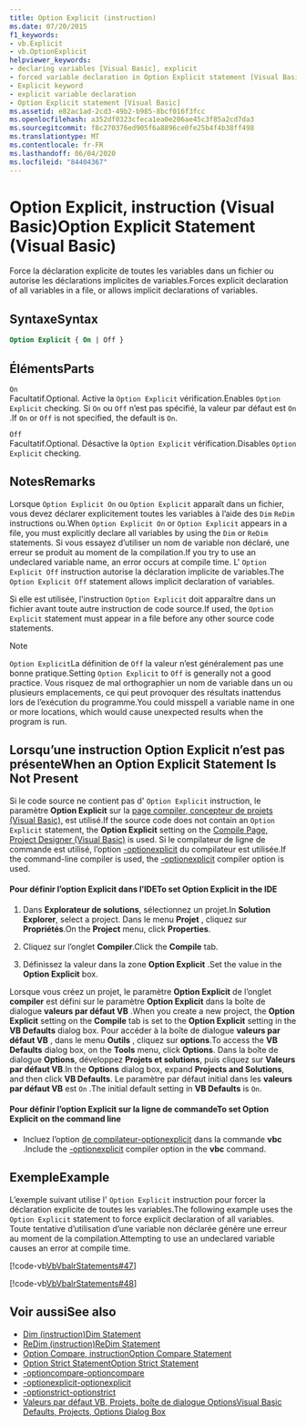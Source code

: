 ```yaml
---
title: Option Explicit (instruction)
ms.date: 07/20/2015
f1_keywords:
- vb.Explicit
- vb.OptionExplicit
helpviewer_keywords:
- declaring variables [Visual Basic], explicit
- forced variable declaration in Option Explicit statement [Visual Basic]
- Explicit keyword
- explicit variable declaration
- Option Explicit statement [Visual Basic]
ms.assetid: e82ac1ad-2cd3-49b2-b985-8bcf016f3fcc
ms.openlocfilehash: a352df0323cfeca1ea0e206ae45c3f85a2cd7da3
ms.sourcegitcommit: f8c270376ed905f6a8896ce0fe25b4f4b38ff498
ms.translationtype: MT
ms.contentlocale: fr-FR
ms.lasthandoff: 06/04/2020
ms.locfileid: "84404367"
---
```

# <a name="option-explicit-statement-visual-basic"></a><span data-ttu-id="be72a-102">Option Explicit, instruction (Visual Basic)</span><span class="sxs-lookup"><span data-stu-id="be72a-102">Option Explicit Statement (Visual Basic)</span></span>
<span data-ttu-id="be72a-103">Force la déclaration explicite de toutes les variables dans un fichier ou autorise les déclarations implicites de variables.</span><span class="sxs-lookup"><span data-stu-id="be72a-103">Forces explicit declaration of all variables in a file, or allows implicit declarations of variables.</span></span>  
  
## <a name="syntax"></a><span data-ttu-id="be72a-104">Syntaxe</span><span class="sxs-lookup"><span data-stu-id="be72a-104">Syntax</span></span>  
  
```vb  
Option Explicit { On | Off }  
```  
  
## <a name="parts"></a><span data-ttu-id="be72a-105">Éléments</span><span class="sxs-lookup"><span data-stu-id="be72a-105">Parts</span></span>  
 `On`  
 <span data-ttu-id="be72a-106">Facultatif.</span><span class="sxs-lookup"><span data-stu-id="be72a-106">Optional.</span></span> <span data-ttu-id="be72a-107">Active la `Option Explicit` vérification.</span><span class="sxs-lookup"><span data-stu-id="be72a-107">Enables `Option Explicit` checking.</span></span> <span data-ttu-id="be72a-108">Si `On` ou `Off` n’est pas spécifié, la valeur par défaut est `On` .</span><span class="sxs-lookup"><span data-stu-id="be72a-108">If `On` or `Off` is not specified, the default is `On`.</span></span>  
  
 `Off`  
 <span data-ttu-id="be72a-109">Facultatif.</span><span class="sxs-lookup"><span data-stu-id="be72a-109">Optional.</span></span> <span data-ttu-id="be72a-110">Désactive la `Option Explicit` vérification.</span><span class="sxs-lookup"><span data-stu-id="be72a-110">Disables `Option Explicit` checking.</span></span>  
  
## <a name="remarks"></a><span data-ttu-id="be72a-111">Notes</span><span class="sxs-lookup"><span data-stu-id="be72a-111">Remarks</span></span>  
 <span data-ttu-id="be72a-112">Lorsque `Option Explicit On` ou `Option Explicit` apparaît dans un fichier, vous devez déclarer explicitement toutes les variables à l’aide des `Dim` `ReDim` instructions ou.</span><span class="sxs-lookup"><span data-stu-id="be72a-112">When `Option Explicit On` or `Option Explicit` appears in a file, you must explicitly declare all variables by using the `Dim` or `ReDim` statements.</span></span> <span data-ttu-id="be72a-113">Si vous essayez d’utiliser un nom de variable non déclaré, une erreur se produit au moment de la compilation.</span><span class="sxs-lookup"><span data-stu-id="be72a-113">If you try to use an undeclared variable name, an error occurs at compile time.</span></span> <span data-ttu-id="be72a-114">L' `Option Explicit Off` instruction autorise la déclaration implicite de variables.</span><span class="sxs-lookup"><span data-stu-id="be72a-114">The `Option Explicit Off` statement allows implicit declaration of variables.</span></span>  
  
 <span data-ttu-id="be72a-115">Si elle est utilisée, l'instruction `Option Explicit` doit apparaître dans un fichier avant toute autre instruction de code source.</span><span class="sxs-lookup"><span data-stu-id="be72a-115">If used, the `Option Explicit` statement must appear in a file before any other source code statements.</span></span>  
  
> [!NOTE]
> <span data-ttu-id="be72a-116">`Option Explicit`La définition de `Off` la valeur n’est généralement pas une bonne pratique.</span><span class="sxs-lookup"><span data-stu-id="be72a-116">Setting `Option Explicit` to `Off` is generally not a good practice.</span></span> <span data-ttu-id="be72a-117">Vous risquez de mal orthographier un nom de variable dans un ou plusieurs emplacements, ce qui peut provoquer des résultats inattendus lors de l’exécution du programme.</span><span class="sxs-lookup"><span data-stu-id="be72a-117">You could misspell a variable name in one or more locations, which would cause unexpected results when the program is run.</span></span>  
  
## <a name="when-an-option-explicit-statement-is-not-present"></a><span data-ttu-id="be72a-118">Lorsqu’une instruction Option Explicit n’est pas présente</span><span class="sxs-lookup"><span data-stu-id="be72a-118">When an Option Explicit Statement Is Not Present</span></span>  
 <span data-ttu-id="be72a-119">Si le code source ne contient pas d' `Option Explicit` instruction, le paramètre **Option Explicit** sur la [page compiler, concepteur de projets (Visual Basic),](/visualstudio/ide/reference/compile-page-project-designer-visual-basic) est utilisé.</span><span class="sxs-lookup"><span data-stu-id="be72a-119">If the source code does not contain an `Option Explicit` statement, the **Option Explicit** setting on the [Compile Page, Project Designer (Visual Basic)](/visualstudio/ide/reference/compile-page-project-designer-visual-basic) is used.</span></span> <span data-ttu-id="be72a-120">Si le compilateur de ligne de commande est utilisé, l’option [-optionexplicit](../../reference/command-line-compiler/optionexplicit.md) du compilateur est utilisée.</span><span class="sxs-lookup"><span data-stu-id="be72a-120">If the command-line compiler is used, the [-optionexplicit](../../reference/command-line-compiler/optionexplicit.md) compiler option is used.</span></span>  
  
#### <a name="to-set-option-explicit-in-the-ide"></a><span data-ttu-id="be72a-121">Pour définir l’option Explicit dans l’IDE</span><span class="sxs-lookup"><span data-stu-id="be72a-121">To set Option Explicit in the IDE</span></span>  
  
1. <span data-ttu-id="be72a-122">Dans **Explorateur de solutions**, sélectionnez un projet.</span><span class="sxs-lookup"><span data-stu-id="be72a-122">In **Solution Explorer**, select a project.</span></span> <span data-ttu-id="be72a-123">Dans le menu **Projet** , cliquez sur **Propriétés**.</span><span class="sxs-lookup"><span data-stu-id="be72a-123">On the **Project** menu, click **Properties**.</span></span>  
  
2. <span data-ttu-id="be72a-124">Cliquez sur l’onglet **Compiler**.</span><span class="sxs-lookup"><span data-stu-id="be72a-124">Click the **Compile** tab.</span></span>  
  
3. <span data-ttu-id="be72a-125">Définissez la valeur dans la zone **Option Explicit** .</span><span class="sxs-lookup"><span data-stu-id="be72a-125">Set the value in the **Option Explicit** box.</span></span>  
  
 <span data-ttu-id="be72a-126">Lorsque vous créez un projet, le paramètre **Option Explicit** de l’onglet **compiler** est défini sur le paramètre **Option Explicit** dans la boîte de dialogue **valeurs par défaut VB** .</span><span class="sxs-lookup"><span data-stu-id="be72a-126">When you create a new project, the **Option Explicit** setting on the **Compile** tab is set to the **Option Explicit** setting in the **VB Defaults** dialog box.</span></span> <span data-ttu-id="be72a-127">Pour accéder à la boîte de dialogue **valeurs par défaut VB** , dans le menu **Outils** , cliquez sur **options**.</span><span class="sxs-lookup"><span data-stu-id="be72a-127">To access the **VB Defaults** dialog box, on the **Tools** menu, click **Options**.</span></span> <span data-ttu-id="be72a-128">Dans la boîte de dialogue **Options**, développez **Projets et solutions**, puis cliquez sur **Valeurs par défaut VB**.</span><span class="sxs-lookup"><span data-stu-id="be72a-128">In the **Options** dialog box, expand **Projects and Solutions**, and then click **VB Defaults**.</span></span> <span data-ttu-id="be72a-129">Le paramètre par défaut initial dans les **valeurs par défaut VB** est `On` .</span><span class="sxs-lookup"><span data-stu-id="be72a-129">The initial default setting in **VB Defaults** is `On`.</span></span>  
  
#### <a name="to-set-option-explicit-on-the-command-line"></a><span data-ttu-id="be72a-130">Pour définir l’option Explicit sur la ligne de commande</span><span class="sxs-lookup"><span data-stu-id="be72a-130">To set Option Explicit on the command line</span></span>  
  
- <span data-ttu-id="be72a-131">Incluez l’option [de compilateur-optionexplicit](../../reference/command-line-compiler/optionexplicit.md) dans la commande **vbc** .</span><span class="sxs-lookup"><span data-stu-id="be72a-131">Include the [-optionexplicit](../../reference/command-line-compiler/optionexplicit.md) compiler option in the **vbc** command.</span></span>  
  
## <a name="example"></a><span data-ttu-id="be72a-132">Exemple</span><span class="sxs-lookup"><span data-stu-id="be72a-132">Example</span></span>  
 <span data-ttu-id="be72a-133">L’exemple suivant utilise l' `Option Explicit` instruction pour forcer la déclaration explicite de toutes les variables.</span><span class="sxs-lookup"><span data-stu-id="be72a-133">The following example uses the `Option Explicit` statement to force explicit declaration of all variables.</span></span> <span data-ttu-id="be72a-134">Toute tentative d’utilisation d’une variable non déclarée génère une erreur au moment de la compilation.</span><span class="sxs-lookup"><span data-stu-id="be72a-134">Attempting to use an undeclared variable causes an error at compile time.</span></span>  
  
 [!code-vb[VbVbalrStatements#47](~/samples/snippets/visualbasic/VS_Snippets_VBCSharp/VbVbalrStatements/VB/Class1.vb#47)]  
  
 [!code-vb[VbVbalrStatements#48](~/samples/snippets/visualbasic/VS_Snippets_VBCSharp/VbVbalrStatements/VB/Class2.vb#48)]  
  
## <a name="see-also"></a><span data-ttu-id="be72a-135">Voir aussi</span><span class="sxs-lookup"><span data-stu-id="be72a-135">See also</span></span>

- [<span data-ttu-id="be72a-136">Dim (instruction)</span><span class="sxs-lookup"><span data-stu-id="be72a-136">Dim Statement</span></span>](dim-statement.md)
- [<span data-ttu-id="be72a-137">ReDim (instruction)</span><span class="sxs-lookup"><span data-stu-id="be72a-137">ReDim Statement</span></span>](redim-statement.md)
- [<span data-ttu-id="be72a-138">Option Compare, instruction</span><span class="sxs-lookup"><span data-stu-id="be72a-138">Option Compare Statement</span></span>](option-compare-statement.md)
- [<span data-ttu-id="be72a-139">Option Strict Statement</span><span class="sxs-lookup"><span data-stu-id="be72a-139">Option Strict Statement</span></span>](option-strict-statement.md)
- [<span data-ttu-id="be72a-140">-optioncompare</span><span class="sxs-lookup"><span data-stu-id="be72a-140">-optioncompare</span></span>](../../reference/command-line-compiler/optioncompare.md)
- [<span data-ttu-id="be72a-141">-optionexplicit</span><span class="sxs-lookup"><span data-stu-id="be72a-141">-optionexplicit</span></span>](../../reference/command-line-compiler/optionexplicit.md)
- [<span data-ttu-id="be72a-142">-optionstrict</span><span class="sxs-lookup"><span data-stu-id="be72a-142">-optionstrict</span></span>](../../reference/command-line-compiler/optionstrict.md)
- [<span data-ttu-id="be72a-143">Valeurs par défaut VB, Projets, boîte de dialogue Options</span><span class="sxs-lookup"><span data-stu-id="be72a-143">Visual Basic Defaults, Projects, Options Dialog Box</span></span>](/visualstudio/ide/reference/visual-basic-defaults-projects-options-dialog-box)
